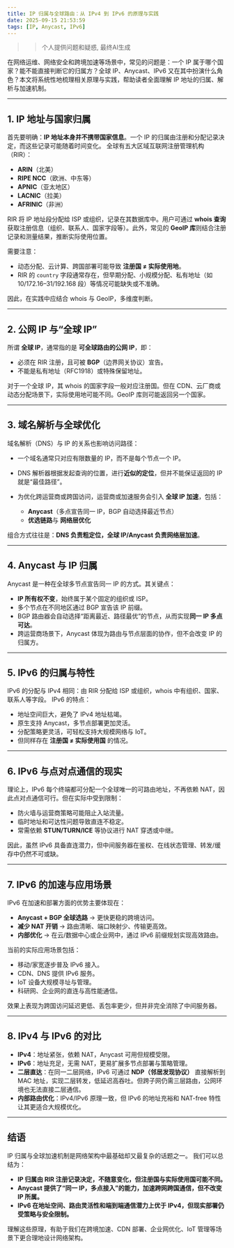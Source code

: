 ```yaml
---
title: IP 归属与全球路由：从 IPv4 到 IPv6 的原理与实践
date: 2025-09-15 21:53:59
tags: [IP, Anycast, IPv6]
---
```


>> 个人提供问题和疑惑, 最终AI生成

在网络运维、网络安全和跨境加速等场景中，常见的问题是：一个 IP 属于哪个国家？能不能直接判断它的归属方？全球 IP、Anycast、IPv6 又在其中扮演什么角色？本文将系统性地梳理相关原理与实践，帮助读者全面理解 IP 地址的归属、解析与加速机制。

---

## 1. IP 地址与国家归属

首先要明确：**IP 地址本身并不携带国家信息**。一个 IP 的归属由注册和分配记录决定，而这些记录可能随着时间变化。
全球有五大区域互联网注册管理机构（RIR）：

* **ARIN**（北美）
* **RIPE NCC**（欧洲、中东等）
* **APNIC**（亚太地区）
* **LACNIC**（拉美）
* **AFRINIC**（非洲）

RIR 将 IP 地址段分配给 ISP 或组织，记录在其数据库中。用户可通过 **whois 查询**获取注册信息（组织、联系人、国家字段等）。此外，常见的 **GeoIP 库**则结合注册记录和测量结果，推断实际使用位置。

需要注意：

* 动态分配、云计算、跨国部署可能导致 **注册国 ≠ 实际使用地**。
* RIR 的 `country` 字段通常存在，但早期分配、小规模分配、私有地址（如 10/172.16–31/192.168 段）等情况可能缺失或不准确。

因此，在实践中应结合 whois 与 GeoIP，多维度判断。

---

## 2. 公网 IP 与“全球 IP”

所谓 **全球 IP**，通常指的是 **可全球路由的公网 IP**，即：

* 必须在 RIR 注册，且可被 **BGP**（边界网关协议）宣告。
* 不能是私有地址（RFC1918）或特殊保留地址。

对于一个全球 IP，其 whois 的国家字段一般对应注册国。但在 CDN、云厂商或动态分配场景下，实际使用地可能不同。GeoIP 库则可能返回另一个国家。

---

## 3. 域名解析与全球优化

域名解析（DNS）与 IP 的关系也影响访问路径：

* 一个域名通常只对应有限数量的 IP，而不是每个节点一个 IP。
* DNS 解析器根据发起查询的位置，进行**近似的定位**，但并不能保证返回的 IP 就是“最佳路径”。
* 为优化跨运营商或跨国访问，运营商或加速服务会引入 **全球 IP 加速**，包括：

  * **Anycast**（多点宣告同一 IP，BGP 自动选择最近节点）
  * **优选链路**与 **网络层优化**

组合方式往往是：**DNS 负责粗定位，全球 IP/Anycast 负责网络层加速**。

---

## 4. Anycast 与 IP 归属

Anycast 是一种在全球多节点宣告同一 IP 的方式。其关键点：

* **IP 所有权不变**，始终属于某个固定的组织或 ISP。
* 多个节点在不同地区通过 BGP 宣告该 IP 前缀。
* BGP 路由器会自动选择“距离最近、路径最优”的节点，从而实现**同一 IP 多点可达**。
* 跨运营商场景下，Anycast 体现为路由与节点层面的协作，但不会改变 IP 的归属方。

---

## 5. IPv6 的归属与特性

IPv6 的分配与 IPv4 相同：由 RIR 分配给 ISP 或组织，whois 中有组织、国家、联系人等字段。
IPv6 的特点：

* 地址空间巨大，避免了 IPv4 地址枯竭。
* 原生支持 Anycast，多节点部署更加灵活。
* 分配策略更灵活，可轻松支持大规模网络与 IoT。
* 但同样存在 **注册国 ≠ 实际使用国** 的情况。

---

## 6. IPv6 与点对点通信的现实

理论上，IPv6 每个终端都可分配一个全球唯一的可路由地址，不再依赖 NAT，因此点对点通信可行。但在实际中受到限制：

* 防火墙与运营商策略可能阻止入站流量。
* 临时地址和可达性问题导致直连不稳定。
* 常需依赖 **STUN/TURN/ICE** 等协议进行 NAT 穿透或中继。

因此，虽然 IPv6 具备直连潜力，但中间服务器在鉴权、在线状态管理、转发/缓存中仍然不可或缺。

---

## 7. IPv6 的加速与应用场景

IPv6 在加速和部署方面的优势主要体现在：

* **Anycast + BGP 全球选路** → 更快更稳的跨境访问。
* **减少 NAT 开销** → 路由清晰、端口映射少、传输更高效。
* **内部优化** → 在云/数据中心或企业网中，通过 IPv6 前缀规划实现高效路由。

当前的实际应用场景包括：

* 移动/家宽逐步普及 IPv6 接入。
* CDN、DNS 提供 IPv6 服务。
* IoT 设备大规模寻址与管理。
* 科研网、企业网的直连与高性能通信。

效果上表现为跨国访问延迟更低、丢包率更少，但并非完全消除了中间服务器。

---

## 8. IPv4 与 IPv6 的对比

* **IPv4**：地址紧张，依赖 NAT，Anycast 可用但规模受限。
* **IPv6**：地址充足，无需 NAT，更易扩展多节点部署与策略管理。
* **二层直达**：在同一二层网络，IPv6 可通过 **NDP（邻居发现协议）** 直接解析到 MAC 地址，实现二层转发，低延迟高吞吐。但跨子网仍需三层路由，公网环境也无法直接二层通信。
* **内部路由优化**：IPv4/IPv6 原理一致，但 IPv6 的地址充裕和 NAT-free 特性让其更适合大规模优化。

---

## 结语

IP 归属与全球加速机制是网络架构中最基础却又最复杂的话题之一。
我们可以总结为：

* **IP 归属由 RIR 注册记录决定，不随意变化，但注册国与实际使用国可能不同。**
* **Anycast 提供了“同一 IP，多点接入”的能力，加速跨网跨国通信，但不改变 IP 所属。**
* **IPv6 在地址空间、路由灵活性和端到端通信潜力上优于 IPv4，但现实部署仍受策略与安全限制。**

理解这些原理，有助于我们在跨境加速、CDN 部署、企业网优化、IoT 管理等场景下更合理地设计网络架构。




